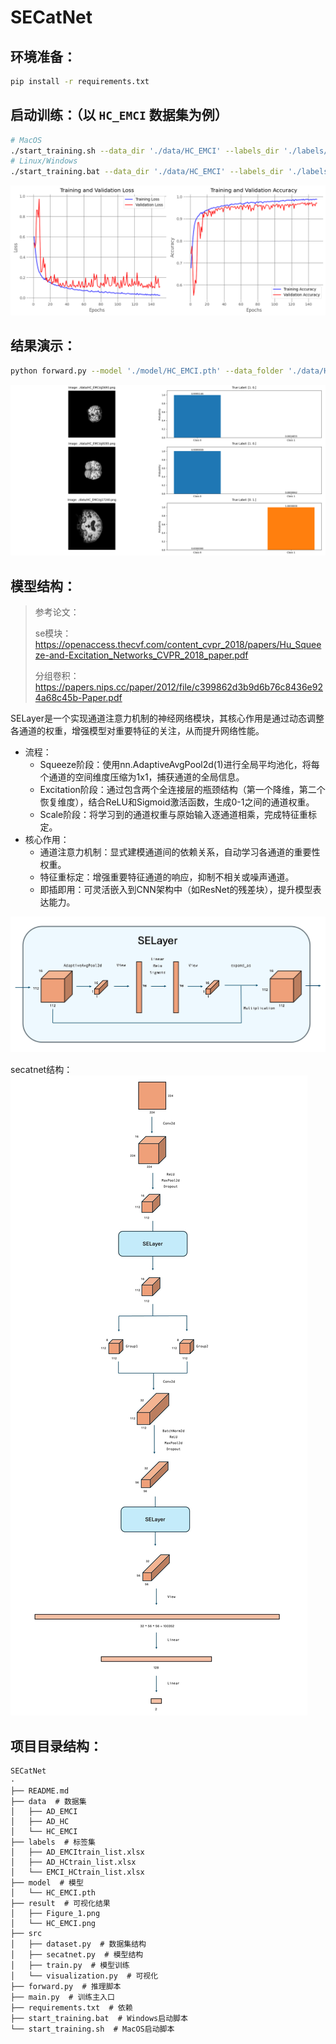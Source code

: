 # SECatNet


## 环境准备：
```bash
pip install -r requirements.txt
```
## 启动训练：（以 `HC_EMCI` 数据集为例）
```bash
# MacOS
./start_training.sh --data_dir './data/HC_EMCI' --labels_dir './labels/EMCI_HCtrain_list.xlsx' --verbose
# Linux/Windows
./start_training.bat --data_dir './data/HC_EMCI' --labels_dir './labels/EMCI_HCtrain_list.xlsx' --verbose
```
![训练过程](./result/HC_EMCI.png)
## 结果演示：
```bash
python forward.py --model './model/HC_EMCI.pth' --data_folder './data/HC_EMCI' --label_dir './labels/EMCI_HCtrain_list.xlsx'
```
![结果演示](./result/Figure_1.png)

## 模型结构：

> 参考论文： 
> 
> se模块：https://openaccess.thecvf.com/content_cvpr_2018/papers/Hu_Squeeze-and-Excitation_Networks_CVPR_2018_paper.pdf
> 
> 分组卷积：https://papers.nips.cc/paper/2012/file/c399862d3b9d6b76c8436e924a68c45b-Paper.pdf

SELayer是一个实现通道注意力机制的神经网络模块，其核心作用是通过动态调整各通道的权重，增强模型对重要特征的关注，从而提升网络性能。
- 流程：
  - Squeeze阶段：使用nn.AdaptiveAvgPool2d(1)进行全局平均池化，将每个通道的空间维度压缩为1x1，捕获通道的全局信息。
  - Excitation阶段：通过包含两个全连接层的瓶颈结构（第一个降维，第二个恢复维度），结合ReLU和Sigmoid激活函数，生成0-1之间的通道权重。
  - Scale阶段：将学习到的通道权重与原始输入逐通道相乘，完成特征重标定。
- 核心作用：
  - 通道注意力机制：显式建模通道间的依赖关系，自动学习各通道的重要性权重。
  - 特征重标定：增强重要特征通道的响应，抑制不相关或噪声通道。
  - 即插即用：可灵活嵌入到CNN架构中（如ResNet的残差块），提升模型表达能力。

![SELayer](./files/selayer.jpg)

secatnet结构：
![SECatNet](./files/secatnet.jpg)
## 项目目录结构：
```
SECatNet
·
├── README.md
├── data  # 数据集
│   ├── AD_EMCI
│   ├── AD_HC
│   └── HC_EMCI
├── labels  # 标签集
│   ├── AD_EMCItrain_list.xlsx
│   ├── AD_HCtrain_list.xlsx
│   └── EMCI_HCtrain_list.xlsx
├── model  # 模型
│   └── HC_EMCI.pth
├── result  # 可视化结果
│   ├── Figure_1.png
│   └── HC_EMCI.png
├── src
│   ├── dataset.py  # 数据集结构
│   ├── secatnet.py  # 模型结构
│   ├── train.py  # 模型训练
│   └── visualization.py  # 可视化
├── forward.py  # 推理脚本
├── main.py  # 训练主入口
├── requirements.txt  # 依赖
├── start_training.bat  # Windows启动脚本
└── start_training.sh  # MacOS启动脚本
```